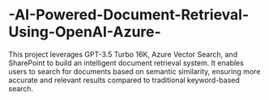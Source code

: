 # -AI-Powered-Document-Retrieval-Using-OpenAI-Azure-
This project leverages GPT-3.5 Turbo 16K, Azure Vector Search, and SharePoint to build an intelligent document retrieval system. It enables users to search for documents based on semantic similarity, ensuring more accurate and relevant results compared to traditional keyword-based search.

